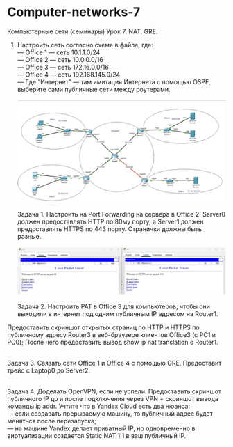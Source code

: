 # Computer-networks-7
Компьютерные сети (семинары) Урок 7. NAT. GRE.

1. Настроить сеть согласно схеме в файле, где:<br>
— Office 1 — cеть 10.1.1.0/24<br>
— Office 2 — cеть 10.0.0.0/16<br>
— Office 3 — cеть 172.16.0.0/16<br>
— Office 4 — cеть 192.168.145.0/24<br>
— Где “Интернет” — там имитация Интернета с помощью OSPF, выберите сами публичные сети между роутерами.<br><br>
![network_all](img/network_all.jpg)<br><br>
Задача 1. Настроить на Port Forwarding на сервера в Office 2. Server0 должен предоставлять HTTP по 80му порту, а Server1 должен предоставлять HTTPS по 443 порту. Странички должны быть разные.<br><br>
![HTTP_HTTPS](img/HTTP_HTTPS.jpg)<br><br>
Задача 2. Настроить PAT в Office 3 для компьютеров, чтобы они выходили в интернет под одним публичным IP адресом на Router1.<br>

Предоставить скриншот открытых страниц по HTTP и HTTPS по публичному адресу Router3 в веб-браузере клиентов Office3 (с РС1 и РС0);
После чего предоставить вывод show ip nat translation c Router1.<br><br>

Задача 3. Связать сети Office 1 и Office 4 с помощью GRE. Предоставит трейс с Laptop0 до Server2.<br><br>

Задача 4. Доделать OpenVPN, если не успели. Предоставить скриншот публичного IP до и после подключения через VPN + скриншот вывода команды ip addr.
Учтите что в Yandex Cloud есть два нюанса:<br>
— если создавать прерываемую машину, то публичный адрес будет меняться после перезапуска;<br>
— на машине Yandex делает приватный IP, но одновременно в виртуализации создается Static NAT 1:1 в ваш публичный IP.<br>
